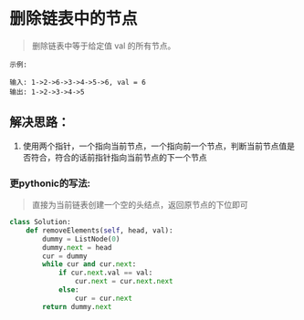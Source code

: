 # 删除链表中的节点

> 删除链表中等于给定值 val 的所有节点。

```
示例:

输入: 1->2->6->3->4->5->6, val = 6
输出: 1->2->3->4->5
```

## 解决思路：
1. 使用两个指针，一个指向当前节点，一个指向前一个节点，判断当前节点值是否符合，符合的话前指针指向当前节点的下一个节点


### 更pythonic的写法:
> 直接为当前链表创建一个空的头结点，返回原节点的下位即可

```python
class Solution:
    def removeElements(self, head, val):
        dummy = ListNode(0)
        dummy.next = head
        cur = dummy
        while cur and cur.next:
            if cur.next.val == val:
                cur.next = cur.next.next
            else:
                cur = cur.next
        return dummy.next
```